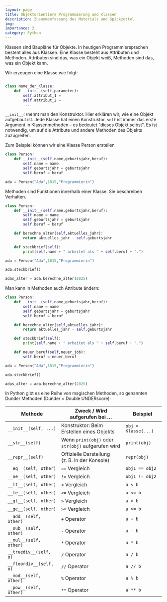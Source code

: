 ```yaml
---
layout: page
title: Objektorientiere Programmierung und Klassen
description: Zusammenfassung des Materials und Spickzettel
img: 
importance: 2
category: Python
---
```


Klassen sind Baupläne für Objekte. In heutigen Programmiersprachen besteht alles aus Klassen. Eine Klasse besteht aus Attributen und Methoden. Attributen sind das, was ein Objekt weiß, Methoden sind das, was ein Objekt kann.

Wir erzeugen eine Klasse wie folgt:

```python

class Name_der_Klasse:
	def __init__(self,parameter):
		self.attribut_1 =
		self.attribut_2 =
		...
```

`__init__()`nennt man den Konstruktor. Hier erklären wir, wie eine Objekt aufgebaut ist. Jede Klasse hat einen Konstruktor. `self` ist immer das erste Argument in Klassenmethoden – es bedeutet "dieses Objekt selbst". Es ist notwendig, um auf die Attribute und andere Methoden des Objekts zuzugreifen.

Zum Beispiel können wir eine Klasse Person erstellen

```python
class Person:
	def __init__(self,name,geburtsjahr,beruf):
		self.name = name
		self.geburtsjahr = geburtsjahr
		self.beruf = beruf

ada = Person("Ada",1815,"Programmierin")
```

Methoden sind Funktionen innerhalb einer Klasse. Sie beschreiben Verhalten.

```python
class Person:
	def __init__(self,name,geburtsjahr,beruf):
		self.name = name
		self.geburtsjahr = geburtsjahr
		self.beruf = beruf

	def berechne_alter(self,aktuelles_jahr):
		return aktuelles_jahr - self.geburtsjahr

	def steckbrief(self):
		print(self.name + " arbeitet als " + self.beruf + ".")

ada = Person("Ada",1815,"Programmierin")

ada.steckbrief()

adas_alter = ada.berechne_alter(2025)
```

Man kann in Methoden auch Attribute ändern:

```python
class Person:
	def __init__(self,name,geburtsjahr,beruf):
		self.name = name
		self.geburtsjahr = geburtsjahr
		self.beruf = beruf

	def berechne_alter(self,aktuelles_jahr):
		return aktuelles_jahr - self.geburtsjahr

	def steckbrief(self):
		print(self.name + " arbeitet als " + self.beruf + ".")

	def neuer_beruf(self,neuer_job):
		self.beruf = neuer_beruf

ada = Person("Ada",1815,"Programmierin")

ada.steckbrief()

adas_alter = ada.berechne_alter(2025)
```

In Python gibt es eine Reihe von magischen Methoden, so genannten Dunder Methoden (Dunder = Double UNDERscore):

| Methode                 | Zweck / Wird aufgerufen bei …                     | Beispiel            |
| ----------------------- | ------------------------------------------------- | ------------------- |
| `__init__(self, ...)`   | Konstruktor: Beim Erstellen eines Objekts         | `obj = Klasse(...)` |
| `__str__(self)`         | Wenn `print(obj)` oder `str(obj)` aufgerufen wird | `print(obj)`        |
| `__repr__(self)`        | Offizielle Darstellung (z. B. in der Konsole)     | `repr(obj)`         |
| `__eq__(self, other)`   | `==` Vergleich                                    | `obj1 == obj2`      |
| `__ne__(self, other)`   | `!=` Vergleich                                    | `obj1 != obj2`      |
| `__lt__(self, other)`   | `<` Vergleich                                     | `a < b`             |
| `__le__(self, other)`   | `<=` Vergleich                                    | `a <= b`            |
| `__gt__(self, other)`   | `>` Vergleich                                     | `a > b`             |
| `__ge__(self, other)`   | `>=` Vergleich                                    | `a >= b`            |
| `__add__(self, other)`  | `+` Operator                                      | `a + b`             |
| `__sub__(self, other)`  | `-` Operator                                      | `a - b`             |
| `__mul__(self, other)`  | `*` Operator                                      | `a * b`             |
| `__truediv__(self, o)`  | `/` Operator                                      | `a / b`             |
| `__floordiv__(self, o)` | `//` Operator                                     | `a // b`            |
| `__mod__(self, other)`  | `%` Operator                                      | `a % b`             |
| `__pow__(self, other)`  | `**` Operator                                     | `a ** b`            |
